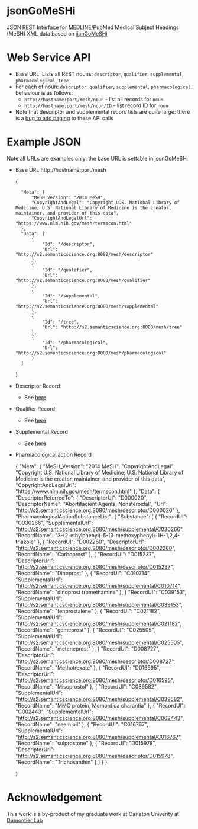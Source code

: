 jsonGoMeSHi
===========

JSON REST Interface for MEDLINE/PubMed Medical Subject Headings (MeSH) XML data based on [jianGoMeSHi](https://github.com/gnewton/jianGoMeSHi)


Web Service API
============
* Base URL:
  Lists all REST nouns: `descriptor`, `qualifier`, `supplemental`, `pharmacological`, `tree`
* For each of noun: `descriptor`, `qualifier`, `supplemental`, `pharmacological`, behaviour is as follows:
  * `http://hostname:port/mesh/noun` - list all records for `noun`
  * `http://hostname:port/mesh/noun/ID` - list record ID for `noun`
* Note that descriptor and supplemental record lists are quite large: there is a [bug to add paging](https://github.com/gnewton/jsonGoMeSHi/issues/1) to these API calls

Example JSON
============

Note all URLs are examples only: the base URL is settable in jsonGoMeSHi

* Base URL  http://hostname:port/mesh

     {
    
        "Meta": {
            "MeSH_Version": "2014 MeSH",
            "CopyrightAndLegal": "Copyright U.S. National Library of Medicine; U.S. National Library of Medicine is the creator, maintainer, and provider of this data",
            "CopyrightAndLegalUrl": "https://www.nlm.nih.gov/mesh/termscon.html"
        },
        "Data": [
            {
                "Id": "/descriptor",
                "Url": "http://s2.semanticscience.org:8080/mesh/descriptor"
            },
            {
                "Id": "/qualifier",
                "Url": "http://s2.semanticscience.org:8080/mesh/qualifier"
            },
            {
                "Id": "/supplemental",
                "Url": "http://s2.semanticscience.org:8080/mesh/supplemental"
            },
            {
                "Id": "/tree",
                "Url": "http://s2.semanticscience.org:8080/mesh/tree"
            },
            {
                "Id": "/pharmacological",
                "Url": "http://s2.semanticscience.org:8080/mesh/pharmacological"
            }
        ]
    
    }

* Descriptor Record
  * See [here](https://github.com/gnewton/jsonGoMeSHi/blob/master/exampleJson/descriptor.json)

* Qualifier Record
  * See [here](https://github.com/gnewton/jsonGoMeSHi/blob/master/exampleJson/qualifier.json)

* Supplemental Record
  * See [here](https://github.com/gnewton/jsonGoMeSHi/blob/master/exampleJson/supplemental.json)

* Pharmacological action Record

     {
         "Meta": {
             "MeSH_Version": "2014 MeSH",
             "CopyrightAndLegal": "Copyright U.S. National Library of Medicine; U.S. National Library of Medicine is the creator, maintainer, and provider of this data",
             "CopyrightAndLegalUrl": "https://www.nlm.nih.gov/mesh/termscon.html"
         },
         "Data": {
             "DescriptorReferredTo": {
                 "DescriptorUI": "D000020",
                 "DescriptorName": "Abortifacient Agents, Nonsteroidal",
                 "Url": "http://s2.semanticscience.org:8080/mesh/descriptor/D000020"
             },
             "PharmacologicalActionSubstanceList": {
                 "Substance": [
                     {
                         "RecordUI": "C030266",
                         "SupplementalUrl": "http://s2.semanticscience.org:8080/mesh/supplemental/C030266",
                         "RecordName": "3-(2-ethylphenyl)-5-(3-methoxyphenyl)-1H-1,2,4-triazole"
                     },
                     {
                         "RecordUI": "D002260",
                         "DescriptorUrl": "http://s2.semanticscience.org:8080/mesh/descriptor/D002260",
                         "RecordName": "Carboprost"
                     },
                     {
                         "RecordUI": "D015237",
                         "DescriptorUrl": "http://s2.semanticscience.org:8080/mesh/descriptor/D015237",
                         "RecordName": "Dinoprost"
                     },
                     {
                         "RecordUI": "C010714",
                         "SupplementalUrl": "http://s2.semanticscience.org:8080/mesh/supplemental/C010714",
                         "RecordName": "dinoprost tromethamine"
                     },
                     {
                         "RecordUI": "C039153",
                         "SupplementalUrl": "http://s2.semanticscience.org:8080/mesh/supplemental/C039153",
                         "RecordName": "fenprostalene"
                     },
                     {
                         "RecordUI": "C021182",
                         "SupplementalUrl": "http://s2.semanticscience.org:8080/mesh/supplemental/C021182",
                         "RecordName": "gemeprost"
                     },
                     {
                         "RecordUI": "C025505",
                         "SupplementalUrl": "http://s2.semanticscience.org:8080/mesh/supplemental/C025505",
                         "RecordName": "meteneprost"
                     },
                     {
                         "RecordUI": "D008727",
                         "DescriptorUrl": "http://s2.semanticscience.org:8080/mesh/descriptor/D008727",
                         "RecordName": "Methotrexate"
                     },
                     {
                         "RecordUI": "D016595",
                         "DescriptorUrl": "http://s2.semanticscience.org:8080/mesh/descriptor/D016595",
                         "RecordName": "Misoprostol"
                     },
                     {
                         "RecordUI": "C039582",
                         "SupplementalUrl": "http://s2.semanticscience.org:8080/mesh/supplemental/C039582",
                         "RecordName": "MMC protein, Momordica charantia"
                     },
                     {
                         "RecordUI": "C002443",
                         "SupplementalUrl": "http://s2.semanticscience.org:8080/mesh/supplemental/C002443",
                         "RecordName": "neem oil"
                     },
                     {
                         "RecordUI": "C016767",
                         "SupplementalUrl": "http://s2.semanticscience.org:8080/mesh/supplemental/C016767",
                         "RecordName": "sulprostone"
                     },
                     {
                         "RecordUI": "D015978",
                         "DescriptorUrl": "http://s2.semanticscience.org:8080/mesh/descriptor/D015978",
                         "RecordName": "Trichosanthin"
                     }
                 ]
             }
         }
     
     }



Acknowledgement
=============
This work is a by-product of my graduate work at Carleton Univerity at [Dumontier Lab](http://dumontierlab.com/)